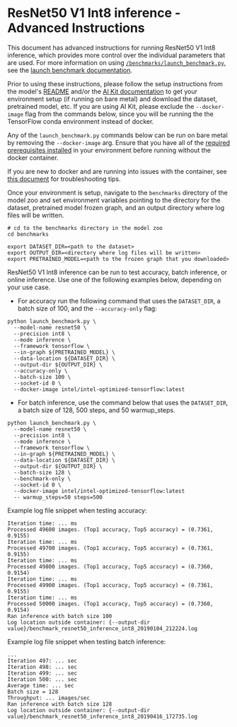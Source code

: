 <!--- 0. Title -->
<!-- This document is auto-generated using markdown fragments and the model-builder -->
<!-- To make changes to this doc, please change the fragments instead of modifying this doc directly -->
# ResNet50 V1 Int8 inference - Advanced Instructions

<!-- 10. Description -->
This document has advanced instructions for running ResNet50 V1 Int8
inference, which provides more control over the individual parameters that
are used. For more information on using [`/benchmarks/launch_benchmark.py`](/benchmarks/launch_benchmark.py),
see the [launch benchmark documentation](/docs/general/tensorflow/LaunchBenchmark.md).

Prior to using these instructions, please follow the setup instructions from
the model's [README](README.md) and/or the
[AI Kit documentation](/docs/general/tensorflow/AIKit.md) to get your environment
setup (if running on bare metal) and download the dataset, pretrained model, etc.
If you are using AI Kit, please exclude the `--docker-image` flag from the
commands below, since you will be running the the TensorFlow conda environment
instead of docker.

<!-- 55. Docker arg -->
Any of the `launch_benchmark.py` commands below can be run on bare metal by
removing the `--docker-image` arg. Ensure that you have all of the
[required prerequisites installed](README.md#run-the-model) in your environment
before running without the docker container.

If you are new to docker and are running into issues with the container,
see [this document](/docs/general/docker.md) for troubleshooting tips.

<!-- 50. Launch benchmark instructions -->
Once your environment is setup, navigate to the `benchmarks` directory of
the model zoo and set environment variables pointing to the directory for the
dataset, pretrained model frozen graph, and an output directory where log
files will be written.

```
# cd to the benchmarks directory in the model zoo
cd benchmarks

export DATASET_DIR=<path to the dataset>
export OUTPUT_DIR=<directory where log files will be written>
export PRETRAINED_MODEL=<path to the frozen graph that you downloaded>
```

ResNet50 V1 Int8 inference can be run to test accuracy, batch inference, or online inference.
Use one of the following examples below, depending on your use case.

* For accuracy run the following command that uses the `DATASET_DIR`, a batch
  size of 100, and the `--accuracy-only` flag:

```
python launch_benchmark.py \
  --model-name resnet50 \
  --precision int8 \
  --mode inference \
  --framework tensorflow \
  --in-graph ${PRETRAINED_MODEL} \
  --data-location ${DATASET_DIR} \
  --output-dir ${OUTPUT_DIR} \
  --accuracy-only \
  --batch-size 100 \
  --socket-id 0 \
  --docker-image intel/intel-optimized-tensorflow:latest
```

* For batch inference, use the command below that uses the `DATASET_DIR`, a batch 
  size of 128, 500 steps, and 50 warmup_steps.

```
python launch_benchmark.py \
  --model-name resnet50 \
  --precision int8 \
  --mode inference \
  --framework tensorflow \
  --in-graph ${PRETRAINED_MODEL} \
  --data-location ${DATASET_DIR} \
  --output-dir ${OUTPUT_DIR} \
  --batch-size 128 \
  --benchmark-only \
  --socket-id 0 \
  --docker-image intel/intel-optimized-tensorflow:latest
  -- warmup_steps=50 steps=500
```

Example log file snippet when testing accuracy:
```
Iteration time: ... ms
Processed 49600 images. (Top1 accuracy, Top5 accuracy) = (0.7361, 0.9155)
Iteration time: ... ms
Processed 49700 images. (Top1 accuracy, Top5 accuracy) = (0.7361, 0.9155)
Iteration time: ... ms
Processed 49800 images. (Top1 accuracy, Top5 accuracy) = (0.7360, 0.9154)
Iteration time: ... ms
Processed 49900 images. (Top1 accuracy, Top5 accuracy) = (0.7361, 0.9155)
Iteration time: ... ms
Processed 50000 images. (Top1 accuracy, Top5 accuracy) = (0.7360, 0.9154)
Ran inference with batch size 100
Log location outside container: {--output-dir value}/benchmark_resnet50_inference_int8_20190104_212224.log
```

Example log file snippet when testing batch inference:
```
...
Iteration 497: ... sec
Iteration 498: ... sec
Iteration 499: ... sec
Iteration 500: ... sec
Average time: ... sec
Batch size = 128
Throughput: ... images/sec
Ran inference with batch size 128
Log location outside container: {--output-dir value}/benchmark_resnet50_inference_int8_20190416_172735.log
```

